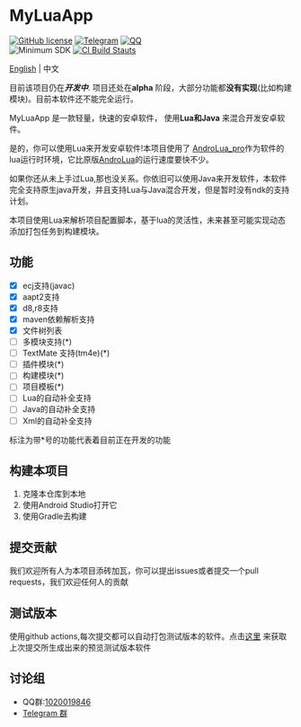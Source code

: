 # MyLuaApp
[![GitHub license](https://img.shields.io/github/license/dingyi222666/MyLuaApp)](https://github.com/dingyi222666/MyLuaApp/blob/master/LICENSE)
[![Telegram](https://img.shields.io/badge/Join-Telegram-blue)](https://t.me/MyLuaApp)
[![QQ](https://img.shields.io/badge/Join-QQ_Group-ff69b4)](https://jq.qq.com/?_wv=1027&k=XnJ4FMvS)   
![Minimum SDK](https://img.shields.io/badge/Minimum%20SDK-26-%23ff5252)
[![CI Build Stauts](https://github.com/dingyi222666/MyLuaApp/actions/workflows/android-debug-build.yml/badge.svg)](https://github.com/dingyi222666/MyLuaApp/tree/master/.github/workflows/android-debug-build.yml)

[English](https://github.com/dingyi222666/MyLuaApp/tree/master/README.md) | 中文

目前该项目仍在***开发中***. 项目还处在**alpha** 阶段，大部分功能都**没有实现**(比如构建模块)。目前本软件还不能完全运行。

MyLuaApp 是一款轻量，快速的安卓软件， 使用**Lua和Java** 来混合开发安卓软件。

是的，你可以使用Lua来开发安卓软件!本项目使用了
[AndroLua_pro](https://github.com/nirenr/AndroLua_pro)作为软件的lua运行时环境，它比原版[AndroLua](https://github.com/mkottman/AndroLua)的运行速度要快不少。

如果你还从未上手过Lua,那也没关系。你依旧可以使用Java来开发软件，本软件完全支持原生java开发，并且支持Lua与Java混合开发，但是暂时没有ndk的支持计划。

本项目使用Lua来解析项目配置脚本，基于lua的灵活性，未来甚至可能实现动态添加打包任务到构建模块。

## 功能
- [x] ecj支持(javac)
- [x] aapt2支持
- [x] d8,r8支持
- [x] maven依赖解析支持
- [x] 文件树列表
- [ ] 多模块支持(*)
- [ ] TextMate 支持(tm4e)(*)
- [ ] 插件模块(*)
- [ ] 构建模块(*)
- [ ] 项目模板(*)
- [ ] Lua的自动补全支持
- [ ] Java的自动补全支持
- [ ] Xml的自动补全支持

标注为带*号的功能代表着目前正在开发的功能

## 构建本项目
1. 克隆本仓库到本地
2. 使用Android Studio打开它
3. 使用Gradle去构建

## 提交贡献
我们欢迎所有人为本项目添砖加瓦，你可以提出issues或者提交一个pull requests，我们欢迎任何人的贡献

## 测试版本
使用github actions,每次提交都可以自动打包测试版本的软件。点击[这里](https://github.com/dingyi222666/MyLuaApp/actions)
来获取上次提交所生成出来的预览测试版本软件

## 讨论组
 - QQ群:[1020019846](https://jq.qq.com/?_wv=1027&k=zGdBLMr8)
 - [Telegram 群](https://t.me/MyLuaApp)
